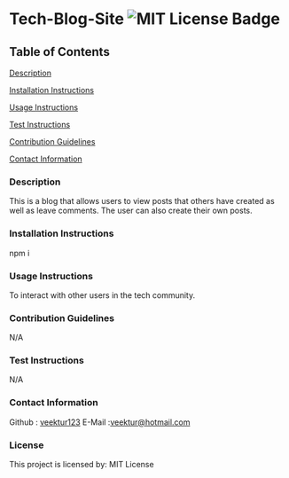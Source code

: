 # Tech-Blog-Site ![MIT License Badge](https://img.shields.io/badge/License-MIT-green.svg)

## Table of Contents
[Description](#description)

[Installation Instructions](#installation-instructions)

[Usage Instructions](#usage-instructions)

[Test Instructions](#test-instructions)

[Contribution Guidelines](#contribution-guidelines)

[Contact Information](#contact-information)




### Description
This is a blog that allows users to view posts that others have created as well as leave comments. The user can also create their own posts.

### Installation Instructions
npm i

### Usage Instructions
To interact with other users in the tech community.

### Contribution Guidelines
N/A

### Test Instructions
N/A

### Contact Information
Github : [veektur123](https://github.com/veektur123/)
E-Mail :veektur@hotmail.com

### License
This project is licensed by: MIT License
    